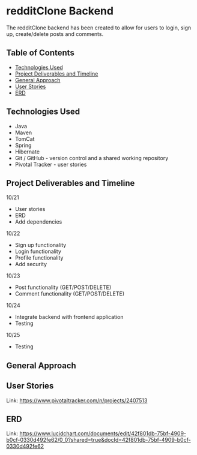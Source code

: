 # redditClone Backend

The redditClone backend has been created to allow for users to login, sign up, create/delete posts and comments. 

## Table of Contents
* [Technologies Used](#technologies-used)
* [Project Deliverables and Timeline](#project-deliverables-and-timeline)
* [General Approach](#general-approach)
* [User Stories](#user-stories)
* [ERD](#erd)

## Technologies Used
-	Java
- Maven
- TomCat
- Spring
- Hibernate
-	Git / GitHub - version control and a shared working repository
-	Pivotal Tracker - user stories


## Project Deliverables and Timeline
10/21
- User stories
- ERD
- Add dependencies

10/22
- Sign up functionality
- Login functionality
- Profile functionality
- Add security

10/23
- Post functionality (GET/POST/DELETE)
- Comment functionality (GET/POST/DELETE)

10/24
- Integrate backend with frontend application
- Testing

10/25
- Testing


## General Approach



## User Stories
Link:   https://www.pivotaltracker.com/n/projects/2407513

## ERD
Link:   https://www.lucidchart.com/documents/edit/42f801db-75bf-4909-b0cf-0330d492fe62/0_0?shared=true&docId=42f801db-75bf-4909-b0cf-0330d492fe62


